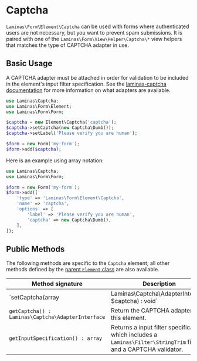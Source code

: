 # Captcha

`Laminas\Form\Element\Captcha` can be used with forms where authenticated users are
not necessary, but you want to prevent spam submissions. It is paired with one
of the `Laminas\Form\View\Helper\Captcha\*` view helpers that matches the type of
CAPTCHA adapter in use.

## Basic Usage

A CAPTCHA adapter must be attached in order for validation to be included in the
element's input filter specification. See the [laminas-captcha documentation](https://docs.laminas.dev/laminas-captcha/adapters/)
for more information on what adapters are available.

```php
use Laminas\Captcha;
use Laminas\Form\Element;
use Laminas\Form\Form;

$captcha = new Element\Captcha('captcha');
$captcha->setCaptcha(new Captcha\Dumb());
$captcha->setLabel('Please verify you are human');

$form = new Form('my-form');
$form->add($captcha);
```

Here is an example using array notation:

```php
use Laminas\Captcha;
use Laminas\Form\Form;

$form = new Form('my-form');
$form->add([
    'type' => 'Laminas\Form\Element\Captcha',
    'name' => 'captcha',
    'options' => [
        'label' => 'Please verify you are human',
        'captcha' => new Captcha\Dumb(),
    ],
]);
```

## Public Methods

The following methods are specific to the `Captcha` element; all other methods
defined by the [parent `Element` class](element.md#public-methods) are also
available.

Method signature                               | Description
---------------------------------------------- | -----------
`setCaptcha(array|Laminas\Captcha\AdapterInterface $captcha) : void` | Set the CAPTCHA adapter for this element. If `$captcha` is an array, `Laminas\Captcha\Factory::factory()` will be run to create the adapter from the array configuration.
`getCaptcha() : Laminas\Captcha\AdapterInterface` | Return the CAPTCHA adapter for this element.
`getInputSpecification() : array`              | Returns a input filter specification, which includes a `Laminas\Filter\StringTrim` filter, and a CAPTCHA validator.
